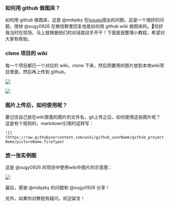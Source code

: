 ### 如何用 github 做图床？

如何用 github 做图床，这是 @mdqsky 在[Issues](https://github.com/xugy0926/getting-started-with-javascript/issues/408)提出的问题。这是一个很好的问题，很快 @xugy0926 在微信群里回复他是如何用 github wiki 做图床的。恰好我当时在现场，马上就根据他们的对话就动手开干！下面是我整理小教程，希望对大家有帮助。

### clone 项目的 wiki

每一个项目都已一个对应的 wiki，clone 下来，然后把要用的图片放到本地wiki项目里面，然后再上传到 github。

![](https://raw.githubusercontent.com/wiki/antarts/getting-started-with-javascript/githubwiki.png)

![](https://raw.githubusercontent.com/wiki/antarts/getting-started-with-javascript/clone.png)

### 图片上传后，如何使用呢？

要记住自己放在wiki里面的图片的文件名，git上传之后，如何使用这些图片呢？这是有个规则的，markdown引用时这样写：

`![](https://raw.githubusercontent.com/wiki/github_userName/github_projectName/pictureName.fileType)`

### 放一张实例图

这是 @xugy0926 的项目中使用wiki中图片的示意图：

![](https://raw.githubusercontent.com/wiki/antarts/getting-started-with-javascript/image_hosting.png)

最后，感谢 @mdqsky 的问题和 @xugy0926 分享！

另外，如果你对教程有疑问，欢迎留言！
